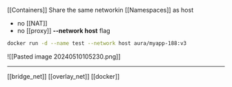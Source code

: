 [[Containers]] Share the same networkin  [[Namespaces]] as  host 
- no [[NAT]]
- no [[proxy]] 
**--network host**  flag
```bash
docker run -d --name test --network host aura/myapp-188:v3
```
 

![[Pasted image 20240510105230.png]]



---
[[bridge_net]] [[overlay_net]] [[docker]]